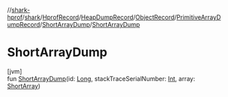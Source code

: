 //[shark-hprof](../../../../../../../index.md)/[shark](../../../../../index.md)/[HprofRecord](../../../../index.md)/[HeapDumpRecord](../../../index.md)/[ObjectRecord](../../index.md)/[PrimitiveArrayDumpRecord](../index.md)/[ShortArrayDump](index.md)/[ShortArrayDump](-short-array-dump.md)

# ShortArrayDump

[jvm]\
fun [ShortArrayDump](-short-array-dump.md)(id: [Long](https://kotlinlang.org/api/latest/jvm/stdlib/kotlin/-long/index.html), stackTraceSerialNumber: [Int](https://kotlinlang.org/api/latest/jvm/stdlib/kotlin/-int/index.html), array: [ShortArray](https://kotlinlang.org/api/latest/jvm/stdlib/kotlin/-short-array/index.html))
